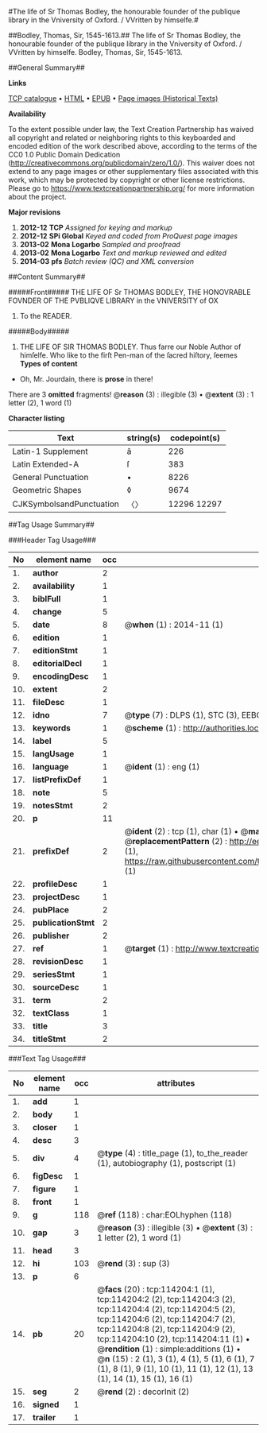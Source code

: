 #The life of Sr Thomas Bodley, the honourable founder of the publique library in the Vniversity of Oxford. / VVritten by himselfe.#

##Bodley, Thomas, Sir, 1545-1613.##
The life of Sr Thomas Bodley, the honourable founder of the publique library in the Vniversity of Oxford. / VVritten by himselfe.
Bodley, Thomas, Sir, 1545-1613.

##General Summary##

**Links**

[TCP catalogue](http://www.ota.ox.ac.uk/tcp/)  • 
[HTML](http://tei.it.ox.ac.uk/tcp/Texts-HTML/free/A76/A76943.html)  • 
[EPUB](http://tei.it.ox.ac.uk/tcp/Texts-EPUB/free/A76/A76943.epub) • 
[Page images (Historical Texts)](https://historicaltexts.jisc.ac.uk/eebo-99862055e)

**Availability**

To the extent possible under law, the Text Creation Partnership has waived all copyright and related or neighboring rights to this keyboarded and encoded edition of the work described above, according to the terms of the CC0 1.0 Public Domain Dedication (http://creativecommons.org/publicdomain/zero/1.0/). This waiver does not extend to any page images or other supplementary files associated with this work, which may be protected by copyright or other license restrictions. Please go to https://www.textcreationpartnership.org/ for more information about the project.

**Major revisions**

1. __2012-12__ __TCP__ *Assigned for keying and markup*
1. __2012-12__ __SPi Global__ *Keyed and coded from ProQuest page images*
1. __2013-02__ __Mona Logarbo__ *Sampled and proofread*
1. __2013-02__ __Mona Logarbo__ *Text and markup reviewed and edited*
1. __2014-03__ __pfs__ *Batch review (QC) and XML conversion*

##Content Summary##

#####Front#####
THE LIFE OF Sr THOMAS BODLEY, THE HONOVRABLE FOVNDER OF THE PVBLIQVE LIBRARY in the VNIVERSITY of OX
1. To the READER.

#####Body#####

1. THE LIFE OF SIR THOMAS BODLEY.
Thus farre our Noble Author of himſelfe. Who like to the firſt Pen-man of the ſacred hiſtory, ſeemes
**Types of content**

  * Oh, Mr. Jourdain, there is **prose** in there!

There are 3 **omitted** fragments! 
 @__reason__ (3) : illegible (3)  •  @__extent__ (3) : 1 letter (2), 1 word (1)

**Character listing**


|Text|string(s)|codepoint(s)|
|---|---|---|
|Latin-1 Supplement|â|226|
|Latin Extended-A|ſ|383|
|General Punctuation|•|8226|
|Geometric Shapes|◊|9674|
|CJKSymbolsandPunctuation|〈〉|12296 12297|

##Tag Usage Summary##

###Header Tag Usage###

|No|element name|occ|attributes|
|---|---|---|---|
|1.|__author__|2||
|2.|__availability__|1||
|3.|__biblFull__|1||
|4.|__change__|5||
|5.|__date__|8| @__when__ (1) : 2014-11 (1)|
|6.|__edition__|1||
|7.|__editionStmt__|1||
|8.|__editorialDecl__|1||
|9.|__encodingDesc__|1||
|10.|__extent__|2||
|11.|__fileDesc__|1||
|12.|__idno__|7| @__type__ (7) : DLPS (1), STC (3), EEBO-CITATION (1), PROQUEST (1), VID (1)|
|13.|__keywords__|1| @__scheme__ (1) : http://authorities.loc.gov/ (1)|
|14.|__label__|5||
|15.|__langUsage__|1||
|16.|__language__|1| @__ident__ (1) : eng (1)|
|17.|__listPrefixDef__|1||
|18.|__note__|5||
|19.|__notesStmt__|2||
|20.|__p__|11||
|21.|__prefixDef__|2| @__ident__ (2) : tcp (1), char (1)  •  @__matchPattern__ (2) : ([0-9\-]+):([0-9IVX]+) (1), (.+) (1)  •  @__replacementPattern__ (2) : http://eebo.chadwyck.com/downloadtiff?vid=$1&page=$2 (1), https://raw.githubusercontent.com/textcreationpartnership/Texts/master/tcpchars.xml#$1 (1)|
|22.|__profileDesc__|1||
|23.|__projectDesc__|1||
|24.|__pubPlace__|2||
|25.|__publicationStmt__|2||
|26.|__publisher__|2||
|27.|__ref__|1| @__target__ (1) : http://www.textcreationpartnership.org/docs/. (1)|
|28.|__revisionDesc__|1||
|29.|__seriesStmt__|1||
|30.|__sourceDesc__|1||
|31.|__term__|2||
|32.|__textClass__|1||
|33.|__title__|3||
|34.|__titleStmt__|2||


###Text Tag Usage###

|No|element name|occ|attributes|
|---|---|---|---|
|1.|__add__|1||
|2.|__body__|1||
|3.|__closer__|1||
|4.|__desc__|3||
|5.|__div__|4| @__type__ (4) : title_page (1), to_the_reader (1), autobiography (1), postscript (1)|
|6.|__figDesc__|1||
|7.|__figure__|1||
|8.|__front__|1||
|9.|__g__|118| @__ref__ (118) : char:EOLhyphen (118)|
|10.|__gap__|3| @__reason__ (3) : illegible (3)  •  @__extent__ (3) : 1 letter (2), 1 word (1)|
|11.|__head__|3||
|12.|__hi__|103| @__rend__ (3) : sup (3)|
|13.|__p__|6||
|14.|__pb__|20| @__facs__ (20) : tcp:114204:1 (1), tcp:114204:2 (2), tcp:114204:3 (2), tcp:114204:4 (2), tcp:114204:5 (2), tcp:114204:6 (2), tcp:114204:7 (2), tcp:114204:8 (2), tcp:114204:9 (2), tcp:114204:10 (2), tcp:114204:11 (1)  •  @__rendition__ (1) : simple:additions (1)  •  @__n__ (15) : 2 (1), 3 (1), 4 (1), 5 (1), 6 (1), 7 (1), 8 (1), 9 (1), 10 (1), 11 (1), 12 (1), 13 (1), 14 (1), 15 (1), 16 (1)|
|15.|__seg__|2| @__rend__ (2) : decorInit (2)|
|16.|__signed__|1||
|17.|__trailer__|1||
